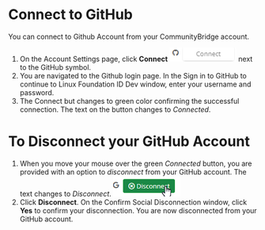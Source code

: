 # Connect to GitHub

You can connect to Github Account from your CommunityBridge account.

1. On the Account Settings page, click **Connect** ![Connect to GitHub](imgs/GitHub_connect.png) next to the GitHub symbol.
2. You are navigated to the Github login page. In the Sign in to GitHub
to continue to Linux Foundation ID Dev window, enter your username and password.
3. The Connect but changes to green color confirming the successful connection. 
The text on the button changes to *Connected*.

# To Disconnect your GitHub Account

1. When you move your mouse over the green *Connected* button, 
you are provided with an option to *disconnect* from your GitHub account. The text changes to *Disconnect*. 
![Disconnect from Google](imgs/disconnect_google.png.png)
2. Click **Disconnect**. On the Confirm Social Disconnection window, 
click **Yes** to confirm your disconnection. You are now disconnected from your GitHub account.
